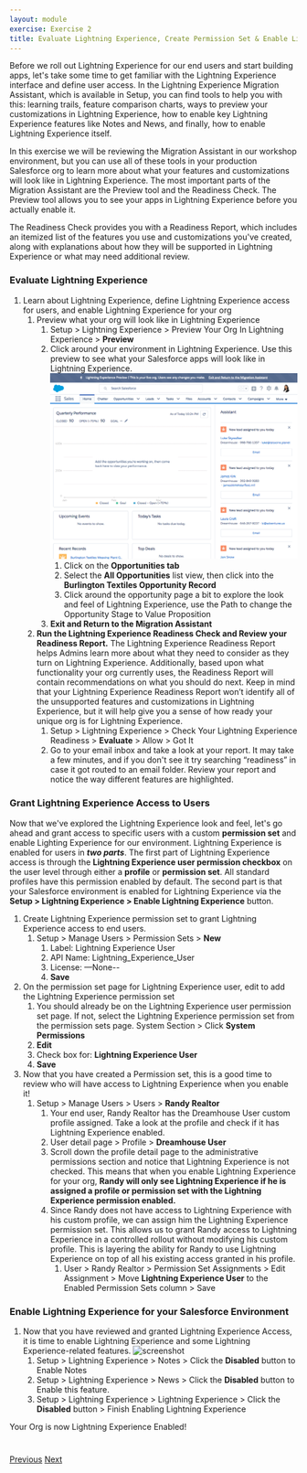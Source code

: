 ```yaml
---
layout: module
exercise: Exercise 2
title: Evaluate Lightning Experience, Create Permission Set & Enable Lightning Experience  (30min)
---
```


Before we roll out Lightning Experience for our end users and start building apps, let's take some time to get familiar with the Lightning Experience interface and define user access. In the Lightning Experience Migration Assistant, which is available in Setup, you can find tools to help you with this: learning trails, feature comparison charts, ways to preview your customizations in Lightning Experience, how to enable key Lightning Experience features like Notes and News, and finally, how to enable Lightning Experience itself. 

In this exercise we will be reviewing the Migration Assistant in our workshop environment, but you can use all of these tools in your production Salesforce org to learn more about what your features and customizations will look like in Lightning Experience. The most important parts of the Migration Assistant are the Preview tool and the Readiness Check. The Preview tool allows you to see your apps in Lightning Experience before you actually enable it. 

The Readiness Check provides you with a Readiness Report, which includes an itemized list of the features you use and customizations you've created, along with explanations about how they will be supported in Lightning Experience or what may need additional review.


### Evaluate Lightning Experience

1. Learn about Lightning Experience, define Lightning Experience access for users, and enable Lightning Experience for your org 
    1. Preview what your org will look like in Lightning Experience
        1. Setup > Lightning Experience > Preview Your Org In Lightning Experience > **Preview** 
        2. Click around your environment in Lightning Experience. Use this preview to see what your Salesforce apps will look like in Lightning Experience. ![screenshot](images/ex2.1.gif)    
            1.  Click on the **Opportunities tab**
            2. Select the **All Opportunities** list view, then click into the **Burlington Textiles Opportunity Record**
            3. Click around the opportunity page a bit to explore the look and feel of Lightning Experience, use the Path to change the Opportunity Stage to Value Proposition 
        3. **Exit and Return to the Migration Assistant**
    2. **Run the Lightning Experience Readiness Check and Review your Readiness Report.** The Lightning Experience Readiness Report helps Admins learn more about what they need to consider as they turn on Lightning Experience. Additionally, based upon what functionality your org currently uses, the Readiness Report will contain recommendations on what you should do next. Keep in mind that your Lightning Experience Readiness Report won’t identify all of the unsupported features and customizations in Lightning Experience, but it will help give you a sense of how ready your unique org is for Lightning Experience.
        1. Setup > Lightning Experience > Check Your Lightning Experience Readiness > **Evaluate** > Allow > Got It 
        2. Go to your email inbox and take a look at your report. It may take a few minutes, and if you don't see it try searching “readiness” in case it got routed to an email folder. Review your report and notice the way different features are highlighted. 

### Grant Lightning Experience Access to Users

Now that we've explored the Lightning Experience look and feel, let's go ahead and grant access to specific users with a custom **permission set** and enable Lighting Experience for our environment. Lightning Experience is enabled for users in **_two parts_**. The first part of Lightning Experience access is through the **Lightning Experience user permission checkbox** on the user level through either a **profile** or **permission set**. All standard profiles have this permission enabled by default. The second part is that your Salesforce environment is enabled for Lightning Experience via the **Setup > Lightning Experience > Enable Lightning Experience** button. 

1. Create Lightning Experience permission set to grant Lightning Experience access to end users. 
    1. Setup > Manage Users > Permission Sets > **New**
        1. Label: Lightning Experience User
        2. API Name: Lightning_Experience_User
        3. License: —None--
        4. **Save**
2. On the permission set page for Lightning Experience user, edit to add the Lightning Experience permission set
    1. You should already be on the Lightning Experience user permission set page. If not, select the Lightning Experience permission set from the permission sets page. System Section > Click **System Permissions**
    2. **Edit**
    3. Check box for: **Lightning Experience User**
    4. **Save**
3. Now that you have created a Permission set, this is a good time to review who will have access to Lightning Experience when you enable it!
    1. Setup > Manage Users > Users > **Randy Realtor**
        1. Your end user, Randy Realtor has the Dreamhouse User custom profile assigned. Take a look at the profile and check if it has Lightning Experience enabled. 
        2. User detail page > Profile > **Dreamhouse User**
        3. Scroll down the profile detail page to the administrative permissions section and notice that Lightning Experience is not checked. This means that when you enable Lightning Experience for your org, **Randy will only see Lightning Experience if he is assigned a profile or permission set with the Lightning Experience permission enabled.**
        4. Since Randy does not have access to Lightning Experience with his custom profile, we can assign him the Lightning Experience permission set. This allows us to grant Randy access to Lightning Experience in a controlled rollout without modifying his custom profile. This is layering the ability for Randy to use Lightning Experience on top of all his existing access granted in his profile.
            1. User > Randy Realtor > Permission Set Assignments > Edit Assignment > Move **Lightning Experience User** to the Enabled Permission Sets column > Save 

### Enable Lightning Experience for your Salesforce Environment

1. Now that you have reviewed and granted Lightning Experience Access, it is time to enable Lightning Experience and some Lightning Experience-related features. ![screenshot](images/ex2.2.gif) 
   1. Setup > Lightning Experience > Notes > Click the **Disabled** button to Enable Notes
   2. Setup > Lightning Experience > News > Click the **Disabled** button to Enable this feature. 
   3. Setup > Lightning Experience > Lightning Experience > Click the **Disabled** button > Finish Enabling Lightning Experience 


Your Org is now Lightning Experience Enabled!



<div class="row" style="margin-top:40px;">
    <div class="col-sm-12">
        <a href="Exercise_d1.html" class="btn btn-default"><i class="glyphicon glyphicon-chevron-left"></i> Previous</a>
        <a href="Exercise_d3.html" class="btn btn-default pull-right">Next <i class="glyphicon glyphicon-chevron-right"></i></a>
    </div>
</div>
